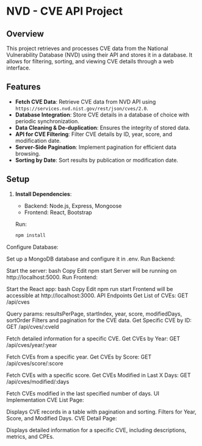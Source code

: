 # NVD - CVE API Project

## Overview
This project retrieves and processes CVE data from the National Vulnerability Database (NVD) using their API and stores it in a database. It allows for filtering, sorting, and viewing CVE details through a web interface.

## Features
- **Fetch CVE Data**: Retrieve CVE data from NVD API using `https://services.nvd.nist.gov/rest/json/cves/2.0`.
- **Database Integration**: Store CVE details in a database of choice with periodic synchronization.
- **Data Cleaning & De-duplication**: Ensures the integrity of stored data.
- **API for CVE Filtering**: Filter CVE details by ID, year, score, and modification date.
- **Server-Side Pagination**: Implement pagination for efficient data browsing.
- **Sorting by Date**: Sort results by publication or modification date.

## Setup

1. **Install Dependencies**:
   - Backend: Node.js, Express, Mongoose
   - Frontend: React, Bootstrap

   Run:
   ```bash
   npm install
Configure Database:

Set up a MongoDB database and configure it in .env.
Run Backend:

Start the server:
bash
Copy
Edit
npm start
Server will be running on http://localhost:5000.
Run Frontend:

Start the React app:
bash
Copy
Edit
npm run start
Frontend will be accessible at http://localhost:3000.
API Endpoints
Get List of CVEs:
GET /api/cves

Query params: resultsPerPage, startIndex, year, score, modifiedDays, sortOrder
Filters and pagination for the CVE data.
Get Specific CVE by ID:
GET /api/cves/:cveId

Fetch detailed information for a specific CVE.
Get CVEs by Year:
GET /api/cves/year/:year

Fetch CVEs from a specific year.
Get CVEs by Score:
GET /api/cves/score/:score

Fetch CVEs with a specific score.
Get CVEs Modified in Last X Days:
GET /api/cves/modified/:days

Fetch CVEs modified in the last specified number of days.
UI Implementation
CVE List Page:

Displays CVE records in a table with pagination and sorting.
Filters for Year, Score, and Modified Days.
CVE Detail Page:

Displays detailed information for a specific CVE, including descriptions, metrics, and CPEs.
